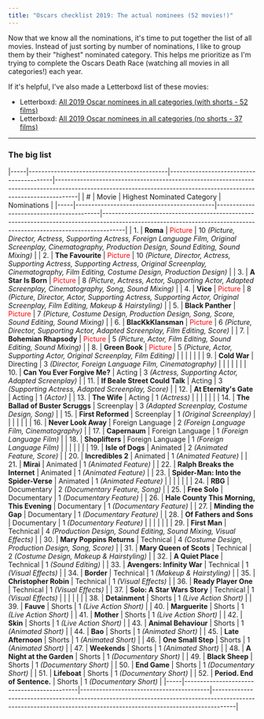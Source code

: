 ```yaml
---
title: "Oscars checklist 2019: The actual nominees (52 movies!)"
---
```


Now that we know all the nominations, it's time to put together the list of all movies. Instead of just sorting by number of nominations, I like to group them by their "highest" nominated category. This helps me prioritize as I'm trying to complete the Oscars Death Race (watching all movies in all categories!) each year.

If it's helpful, I've also made a Letterboxd list of these movies:

- Letterboxd: [All 2019 Oscar nominees in all categories (with shorts - 52 films)](https://letterboxd.com/rkudeshi/list/all-2019-oscar-nominees-in-all-categories-1/)
- Letterboxd: [All 2019 Oscar nominees in all categories (no shorts - 37 films)](https://letterboxd.com/rkudeshi/list/all-2019-oscar-nominees-in-all-categories/)


---

### The big list

|-----|--------------------------------------------|-----------------------------------------|-------------------------------------------------------------------------------------------------------------------------------------------------------------------|
|  #  |                   Movie                    |        Highest Nominated Category       |                                                                            Nominations                                                                            |
|-----|--------------------------------------------|-----------------------------------------|-------------------------------------------------------------------------------------------------------------------------------------------------------------------|
|  1. | **Roma**                                   | <span style="color:red;">Picture</span> | 10 *(Picture, Director, Actress, Supporting Actress, Foreign Language Film, Original Screenplay, Cinematography, Production Design, Sound Editing, Sound Mixing)* |
|  2. | **The Favourite**                          | <span style="color:red;">Picture</span> | 10 *(Picture, Director, Actress, Supporting Actress, Supporting Actress, Original Screenplay, Cinematography, Film Editing, Costume Design, Production Design)*   |
|  3. | **A Star Is Born**                         | <span style="color:red;">Picture</span> | 8 *(Picture, Actress, Actor, Supporting Actor, Adapted Screenplay, Cinematography, Song, Sound Mixing)*                                                           |
|  4. | **Vice**                                   | <span style="color:red;">Picture</span> | 8 *(Picture, Director, Actor, Supporting Actress, Supporting Actor, Original Screenplay, Film Editing, Makeup & Hairstyling)*                                     |
|  5. | **Black Panther**                          | <span style="color:red;">Picture</span> | 7 *(Picture, Costume Design, Production Design, Song, Score, Sound Editing, Sound Mixing)*                                                                        |
|  6. | **BlacKkKlansman**                         | <span style="color:red;">Picture</span> | 6 *(Picture, Director, Supporting Actor, Adapted Screenplay, Film Editing, Score)*                                                                                |
|  7. | **Bohemian Rhapsody**                      | <span style="color:red;">Picture</span> | 5 *(Picture, Actor, Film Editing, Sound Editing, Sound Mixing)*                                                                                                   |
|  8. | **Green Book**                             | <span style="color:red;">Picture</span> | 5 *(Picture, Actor, Supporting Actor, Original Screenplay, Film Editing)*                                                                                         |
|     |                                            |                                         |                                                                                                                                                                   |
|  9. | **Cold War**                               | Directing                               | 3 *(Director, Foreign Language Film, Cinematography)*                                                                                                             |
|     |                                            |                                         |                                                                                                                                                                   |
| 10. | **Can You Ever Forgive Me?**               | Acting                                  | 3 *(Actress, Supporting Actor, Adapted Screenplay)*                                                                                                               |
| 11. | **If Beale Street Could Talk**             | Acting                                  | 3 *(Supporting Actress, Adapted Screenplay, Score)*                                                                                                               |
| 12. | **At Eternity's Gate**                     | Acting                                  | 1 *(Actor)*                                                                                                                                                       |
| 13. | **The Wife**                               | Acting                                  | 1 *(Actress)*                                                                                                                                                     |
|     |                                            |                                         |                                                                                                                                                                   |
| 14. | **The Ballad of Buster Scruggs**           | Screenplay                              | 3 *(Adapted Screenplay, Costume Design, Song)*                                                                                                                    |
| 15. | **First Reformed**                         | Screenplay                              | 1 *(Original Screenplay)*                                                                                                                                         |
|     |                                            |                                         |                                                                                                                                                                   |
| 16. | **Never Look Away**                        | Foreign Language                        | 2 *(Foreign Language Film, Cinematography)*                                                                                                                       |
| 17. | **Capernaum**                              | Foreign Language                        | 1 *(Foreign Language Film)*                                                                                                                                       |
| 18. | **Shoplifters**                            | Foreign Language                        | 1 *(Foreign Language Film)*                                                                                                                                       |
|     |                                            |                                         |                                                                                                                                                                   |
| 19. | **Isle of Dogs**                           | Animated                                | 2 *(Animated Feature, Score)*                                                                                                                                     |
| 20. | **Incredibles 2**                          | Animated                                | 1 *(Animated Feature)*                                                                                                                                            |
| 21. | **Mirai**                                  | Animated                                | 1 *(Animated Feature)*                                                                                                                                            |
| 22. | **Ralph Breaks the Internet**              | Animated                                | 1 *(Animated Feature)*                                                                                                                                            |
| 23. | **Spider-Man: Into the Spider-Verse**      | Animated                                | 1 *(Animated Feature)*                                                                                                                                            |
|     |                                            |                                         |                                                                                                                                                                   |
| 24. | **RBG**                                    | Documentary                             | 2 *(Documentary Feature, Song)*                                                                                                                                   |
| 25. | **Free Solo**                              | Documentary                             | 1 *(Documentary Feature)*                                                                                                                                         |
| 26. | **Hale County This Morning, This Evening** | Documentary                             | 1 *(Documentary Feature)*                                                                                                                                         |
| 27. | **Minding the Gap**                        | Documentary                             | 1 *(Documentary Feature)*                                                                                                                                         |
| 28. | **Of Fathers and Sons**                    | Documentary                             | 1 *(Documentary Feature)*                                                                                                                                         |
|     |                                            |                                         |                                                                                                                                                                   |
| 29. | **First Man**                              | Technical                               | 4 *(Production Design, Sound Editing, Sound Mixing, Visual Effects)*                                                                                              |
| 30. | **Mary Poppins Returns**                   | Technical                               | 4 *(Costume Design, Production Design, Song, Score)*                                                                                                              |
| 31. | **Mary Queen of Scots**                    | Technical                               | 2 *(Costume Design, Makeup & Hairstyling)*                                                                                                                        |
| 32. | **A Quiet Place**                          | Technical                               | 1 *(Sound Editing)*                                                                                                                                               |
| 33. | **Avengers: Infinity War**                 | Technical                               | 1 *(Visual Effects)*                                                                                                                                              |
| 34. | **Border**                                 | Technical                               | 1 *(Makeup & Hairstyling)*                                                                                                                                        |
| 35. | **Christopher Robin**                      | Technical                               | 1 *(Visual Effects)*                                                                                                                                              |
| 36. | **Ready Player One**                       | Technical                               | 1 *(Visual Effects)*                                                                                                                                              |
| 37. | **Solo: A Star Wars Story**                | Technical                               | 1 *(Visual Effects)*                                                                                                                                              |
|     |                                            |                                         |                                                                                                                                                                   |
| 38. | **Detainment**                             | Shorts                                  | 1 *(Live Action Short)*                                                                                                                                           |
| 39. | **Fauve**                                  | Shorts                                  | 1 *(Live Action Short)*                                                                                                                                           |
| 40. | **Marguerite**                             | Shorts                                  | 1 *(Live Action Short)*                                                                                                                                           |
| 41. | **Mother**                                 | Shorts                                  | 1 *(Live Action Short)*                                                                                                                                           |
| 42. | **Skin**                                   | Shorts                                  | 1 *(Live Action Short)*                                                                                                                                           |
| 43. | **Animal Behaviour**                       | Shorts                                  | 1 *(Animated Short)*                                                                                                                                              |
| 44. | **Bao**                                    | Shorts                                  | 1 *(Animated Short)*                                                                                                                                              |
| 45. | **Late Afternoon**                         | Shorts                                  | 1 *(Animated Short)*                                                                                                                                              |
| 46. | **One Small Step**                         | Shorts                                  | 1 *(Animated Short)*                                                                                                                                              |
| 47. | **Weekends**                               | Shorts                                  | 1 *(Animated Short)*                                                                                                                                              |
| 48. | **A Night at the Garden**                  | Shorts                                  | 1 *(Documentary Short)*                                                                                                                                           |
| 49. | **Black Sheep**                            | Shorts                                  | 1 *(Documentary Short)*                                                                                                                                           |
| 50. | **End Game**                               | Shorts                                  | 1 *(Documentary Short)*                                                                                                                                           |
| 51. | **Lifeboat**                               | Shorts                                  | 1 *(Documentary Short)*                                                                                                                                           |
| 52. | **Period. End of Sentence.**               | Shorts                                  | 1 *(Documentary Short)*                                                                                                                                           |
|-----|--------------------------------------------|-----------------------------------------|-------------------------------------------------------------------------------------------------------------------------------------------------------------------|
